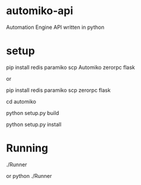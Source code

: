 automiko-api
========

Automation Engine API written in python

setup
========
pip install redis paramiko scp Automiko zerorpc flask

or 

pip install redis paramiko scp zerorpc flask

cd automiko 


python setup.py build


python setup.py install

Running
========

./Runner

or 
python ./Runner
